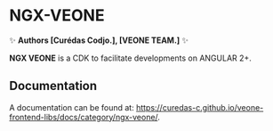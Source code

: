 # NGX-VEONE


✨ **Authors [Curédas Codjo.], [VEONE TEAM.]** ✨

**NGX VEONE** is a CDK to facilitate developments on ANGULAR 2+.

## Documentation

A documentation can be found at: <https://curedas-c.github.io/veone-frontend-libs/docs/category/ngx-veone/>.
